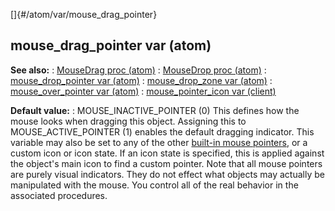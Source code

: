 []{#/atom/var/mouse_drag_pointer}
  ## mouse_drag_pointer var (atom)
  **See also:**
  :   [MouseDrag proc (atom)](ref/atom/proc/MouseDrag)
  :   [MouseDrop proc (atom)](ref/atom/proc/MouseDrop)
  :   [mouse_drop_pointer var (atom)](ref/atom/var/mouse_drop_pointer)
  :   [mouse_drop_zone var (atom)](ref/atom/var/mouse_drop_zone)
  :   [mouse_over_pointer var (atom)](ref/atom/var/mouse_over_pointer)
  :   [mouse_pointer_icon var (client)](ref/client/var/mouse_pointer_icon)
  <!-- -->
  **Default value:**
  :   MOUSE_INACTIVE_POINTER (0)
  This defines how the mouse looks when dragging this object. Assigning
  this to MOUSE_ACTIVE_POINTER (1) enables the default dragging indicator.
  This variable may also be set to any of the other [built-in mouse
  pointers](ref/DM/mouse/pointers), or a custom icon or icon state. If an
  icon state is specified, this is applied against the object\'s main icon
  to find a custom pointer.
  Note that all mouse pointers are purely visual indicators. They do not
  effect what objects may actually be manipulated with the mouse. You
  control all of the real behavior in the associated procedures.